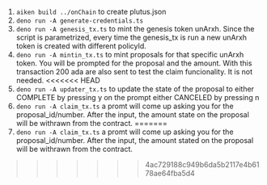 1. ```aiken build ../onChain``` to create plutus.json
2. ```deno run -A generate-credentials.ts```
3. ```deno run -A genesis_tx.ts``` to mint the genesis token unArxh. Since the script is parametrized, every time the genesis_tx is run a new unArxh token is created with different policyId.
4. ```deno run -A mintin_tx.ts``` to mint proposals for that specific unArxh token. You will be prompted for the proposal and the amount. With this transaction 200 ada are also sent to test the claim funcionality. It is not needed.
<<<<<<< HEAD
5. ```deno run -A updater_tx.ts``` to update the state of the proposal to either COMPLETE by pressing y on the prompt either CANCELED by pressing n
6.  ```deno run -A claim_tx.ts``` a promt will come up asking you for the proposal_id/number. After the input, the amount state on the proposal will be withrawn from the contract.
=======
6.  ```deno run -A claim_tx.ts``` a promt will come up asking you for the proposal_id/number. After the input, the amount stated on the proposal will be withrawn from the contract.
>>>>>>> 4ac729188c949b6da5b2117e4b6178ae64fba5d4
